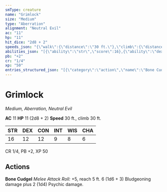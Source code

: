 ```yaml
---
smType: creature
name: "Grimlock"
size: "Medium"
type: "Aberration"
alignment: "Neutral Evil"
ac: "11"
hp: "11"
hit_dice: "2d8 + 2"
speeds_json: "{\"walk\":{\"distance\":\"30 ft.\"},\"climb\":{\"distance\":\"30 ft.\"}}"
abilities_json: "[{\"ability\":\"str\",\"score\":16},{\"ability\":\"dex\",\"score\":12},{\"ability\":\"con\",\"score\":12},{\"ability\":\"int\",\"score\":9},{\"ability\":\"wis\",\"score\":8},{\"ability\":\"cha\",\"score\":6}]"
pb: "+2"
cr: "1/4"
xp: "50"
entries_structured_json: "[{\"category\":\"action\",\"name\":\"Bone Cudgel\",\"text\":\"*Melee Attack Roll:* +5, reach 5 ft. 6 (1d6 + 3) Bludgeoning damage plus 2 (1d4) Psychic damage.\"}]"
---
```


# Grimlock
*Medium, Aberration, Neutral Evil*

**AC** 11
**HP** 11 (2d8 + 2)
**Speed** 30 ft., climb 30 ft.

| STR | DEX | CON | INT | WIS | CHA |
| --- | --- | --- | --- | --- | --- |
| 16 | 12 | 12 | 9 | 8 | 6 |

CR 1/4, PB +2, XP 50

## Actions

**Bone Cudgel**
*Melee Attack Roll:* +5, reach 5 ft. 6 (1d6 + 3) Bludgeoning damage plus 2 (1d4) Psychic damage.
